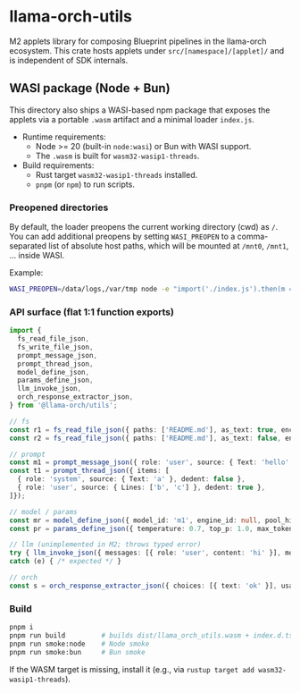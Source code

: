 # llama-orch-utils

M2 applets library for composing Blueprint pipelines in the llama-orch ecosystem. This crate hosts applets under `src/[namespace]/[applet]/` and is independent of SDK internals.

## WASI package (Node + Bun)

This directory also ships a WASI-based npm package that exposes the applets via a portable `.wasm` artifact and a minimal loader `index.js`.

- Runtime requirements:
  - Node >= 20 (built-in `node:wasi`) or Bun with WASI support.
  - The `.wasm` is built for `wasm32-wasip1-threads`.
- Build requirements:
  - Rust target `wasm32-wasip1-threads` installed.
  - `pnpm` (or `npm`) to run scripts.

### Preopened directories

By default, the loader preopens the current working directory (cwd) as `/`. You can add additional preopens by setting `WASI_PREOPEN` to a comma-separated list of absolute host paths, which will be mounted at `/mnt0`, `/mnt1`, ... inside WASI.

Example:

```bash
WASI_PREOPEN=/data/logs,/var/tmp node -e "import('./index.js').then(m => console.log(m.fs.readFile('README.md')));"
```

### API surface (flat 1:1 function exports)

```ts
import {
  fs_read_file_json,
  fs_write_file_json,
  prompt_message_json,
  prompt_thread_json,
  model_define_json,
  params_define_json,
  llm_invoke_json,
  orch_response_extractor_json,
} from '@llama-orch/utils';

// fs
const r1 = fs_read_file_json({ paths: ['README.md'], as_text: true, encoding: 'utf-8' });
const r2 = fs_read_file_json({ paths: ['README.md'], as_text: false, encoding: null });

// prompt
const m1 = prompt_message_json({ role: 'user', source: { Text: 'hello' }, dedent: false });
const t1 = prompt_thread_json({ items: [
  { role: 'system', source: { Text: 'a' }, dedent: false },
  { role: 'user', source: { Lines: ['b', 'c'] }, dedent: true },
]});

// model / params
const mr = model_define_json({ model_id: 'm1', engine_id: null, pool_hint: 'pool-a' });
const pr = params_define_json({ temperature: 0.7, top_p: 1.0, max_tokens: 100, seed: null });

// llm (unimplemented in M2; throws typed error)
try { llm_invoke_json({ messages: [{ role: 'user', content: 'hi' }], model: mr, params: pr }); }
catch (e) { /* expected */ }

// orch
const s = orch_response_extractor_json({ choices: [{ text: 'ok' }], usage: null });
```

### Build

```bash
pnpm i
pnpm run build         # builds dist/llama_orch_utils.wasm + index.d.ts
pnpm run smoke:node    # Node smoke
pnpm run smoke:bun     # Bun smoke
```

If the WASM target is missing, install it (e.g., via `rustup target add wasm32-wasip1-threads`).
